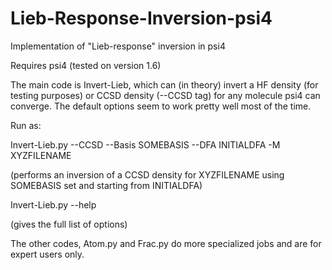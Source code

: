# Lieb-Response-Inversion-psi4
 Implementation of "Lieb-response" inversion in psi4

Requires psi4 (tested on version 1.6)

The main code is Invert-Lieb, which can (in theory) invert a HF
density (for testing purposes) or CCSD density (--CCSD tag) for any
molecule psi4 can converge. The default options seem to work pretty
well most of the time.

Run as:

Invert-Lieb.py --CCSD --Basis SOMEBASIS --DFA INITIALDFA -M XYZFILENAME

(performs an inversion of a CCSD density for XYZFILENAME using
SOMEBASIS set and starting from INITIALDFA)

Invert-Lieb.py --help

(gives the full list of options)

The other codes, Atom.py and Frac.py do more specialized jobs and are
for expert users only.